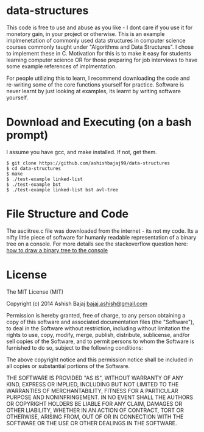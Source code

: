 data-structures
=============

This code is free to use and abuse as you like - I dont care if you use it for monetory gain, in your project or otherwise. This is an example implmenetation of commonly used data structures in computer science courses commonly taught under "Algorithms and Data Structures". I chose to implement these in C. Motivation for this is to make it easy for students learning computer science OR for those preparing for job interviews to have some example references of implmentation.

For people utilizing this to learn, I recommend downloading the code and re-writing some of the core functions yourself for practice. Software is never learnt by just looking at examples, its learnt by writing software yourself.

Download and Executing (on a bash prompt)
============
I assume you have gcc, and make installed. If not, get them.
```
$ git clone https://github.com/ashishbajaj99/data-structures
$ cd data-structures
$ make
$ ./test-example linked-list
$ ./test-example bst
$ ./test-example linked-list bst avl-tree
```

File Structure and Code
============
The asciitree.c file was downloaded from the internet - its not my code. Its a nifty little piece of software for humanly readable representation of a binary tree on a console. For more details see the stackoverflow question here: [how to draw a binary tree to the console](http://stackoverflow.com/questions/801740/c-how-to-draw-a-binary-tree-to-the-console)

License
==========
The MIT License (MIT)

Copyright (c) 2014 Ashish Bajaj bajaj.ashish@gmail.com

Permission is hereby granted, free of charge, to any person obtaining a copy of this software and associated documentation files (the "Software"), to deal in the Software without restriction, including without limitation the rights to use, copy, modify, merge, publish, distribute, sublicense, and/or sell copies of the Software, and to permit persons to whom the Software is furnished to do so, subject to the following conditions:

The above copyright notice and this permission notice shall be included in all copies or substantial portions of the Software.

THE SOFTWARE IS PROVIDED "AS IS", WITHOUT WARRANTY OF ANY KIND, EXPRESS OR IMPLIED, INCLUDING BUT NOT LIMITED TO THE WARRANTIES OF MERCHANTABILITY, FITNESS FOR A PARTICULAR PURPOSE AND NONINFRINGEMENT. IN NO EVENT SHALL THE AUTHORS OR COPYRIGHT HOLDERS BE LIABLE FOR ANY CLAIM, DAMAGES OR OTHER LIABILITY, WHETHER IN AN ACTION OF CONTRACT, TORT OR OTHERWISE, ARISING FROM, OUT OF OR IN CONNECTION WITH THE SOFTWARE OR THE USE OR OTHER DEALINGS IN THE SOFTWARE.
